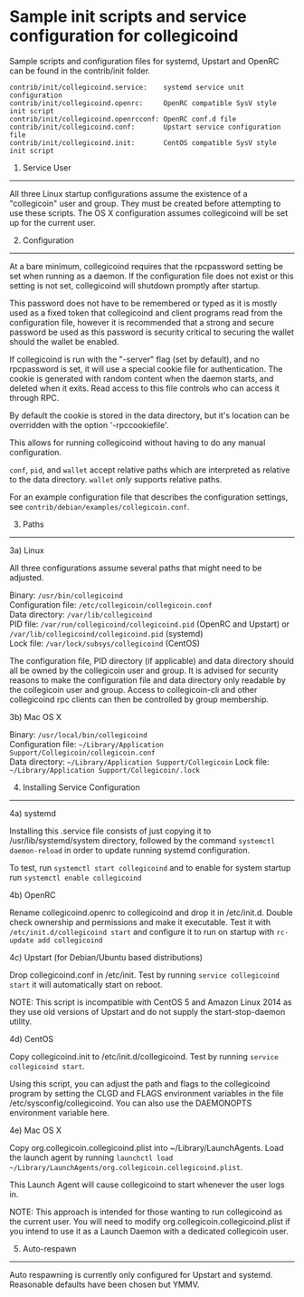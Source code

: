 Sample init scripts and service configuration for collegicoind
==========================================================

Sample scripts and configuration files for systemd, Upstart and OpenRC
can be found in the contrib/init folder.

    contrib/init/collegicoind.service:    systemd service unit configuration
    contrib/init/collegicoind.openrc:     OpenRC compatible SysV style init script
    contrib/init/collegicoind.openrcconf: OpenRC conf.d file
    contrib/init/collegicoind.conf:       Upstart service configuration file
    contrib/init/collegicoind.init:       CentOS compatible SysV style init script

1. Service User
---------------------------------

All three Linux startup configurations assume the existence of a "collegicoin" user
and group.  They must be created before attempting to use these scripts.
The OS X configuration assumes collegicoind will be set up for the current user.

2. Configuration
---------------------------------

At a bare minimum, collegicoind requires that the rpcpassword setting be set
when running as a daemon.  If the configuration file does not exist or this
setting is not set, collegicoind will shutdown promptly after startup.

This password does not have to be remembered or typed as it is mostly used
as a fixed token that collegicoind and client programs read from the configuration
file, however it is recommended that a strong and secure password be used
as this password is security critical to securing the wallet should the
wallet be enabled.

If collegicoind is run with the "-server" flag (set by default), and no rpcpassword is set,
it will use a special cookie file for authentication. The cookie is generated with random
content when the daemon starts, and deleted when it exits. Read access to this file
controls who can access it through RPC.

By default the cookie is stored in the data directory, but it's location can be overridden
with the option '-rpccookiefile'.

This allows for running collegicoind without having to do any manual configuration.

`conf`, `pid`, and `wallet` accept relative paths which are interpreted as
relative to the data directory. `wallet` *only* supports relative paths.

For an example configuration file that describes the configuration settings,
see `contrib/debian/examples/collegicoin.conf`.

3. Paths
---------------------------------

3a) Linux

All three configurations assume several paths that might need to be adjusted.

Binary:              `/usr/bin/collegicoind`  
Configuration file:  `/etc/collegicoin/collegicoin.conf`  
Data directory:      `/var/lib/collegicoind`  
PID file:            `/var/run/collegicoind/collegicoind.pid` (OpenRC and Upstart) or `/var/lib/collegicoind/collegicoind.pid` (systemd)  
Lock file:           `/var/lock/subsys/collegicoind` (CentOS)  

The configuration file, PID directory (if applicable) and data directory
should all be owned by the collegicoin user and group.  It is advised for security
reasons to make the configuration file and data directory only readable by the
collegicoin user and group.  Access to collegicoin-cli and other collegicoind rpc clients
can then be controlled by group membership.

3b) Mac OS X

Binary:              `/usr/local/bin/collegicoind`  
Configuration file:  `~/Library/Application Support/Collegicoin/collegicoin.conf`  
Data directory:      `~/Library/Application Support/Collegicoin`
Lock file:           `~/Library/Application Support/Collegicoin/.lock`

4. Installing Service Configuration
-----------------------------------

4a) systemd

Installing this .service file consists of just copying it to
/usr/lib/systemd/system directory, followed by the command
`systemctl daemon-reload` in order to update running systemd configuration.

To test, run `systemctl start collegicoind` and to enable for system startup run
`systemctl enable collegicoind`

4b) OpenRC

Rename collegicoind.openrc to collegicoind and drop it in /etc/init.d.  Double
check ownership and permissions and make it executable.  Test it with
`/etc/init.d/collegicoind start` and configure it to run on startup with
`rc-update add collegicoind`

4c) Upstart (for Debian/Ubuntu based distributions)

Drop collegicoind.conf in /etc/init.  Test by running `service collegicoind start`
it will automatically start on reboot.

NOTE: This script is incompatible with CentOS 5 and Amazon Linux 2014 as they
use old versions of Upstart and do not supply the start-stop-daemon utility.

4d) CentOS

Copy collegicoind.init to /etc/init.d/collegicoind. Test by running `service collegicoind start`.

Using this script, you can adjust the path and flags to the collegicoind program by
setting the CLGD and FLAGS environment variables in the file
/etc/sysconfig/collegicoind. You can also use the DAEMONOPTS environment variable here.

4e) Mac OS X

Copy org.collegicoin.collegicoind.plist into ~/Library/LaunchAgents. Load the launch agent by
running `launchctl load ~/Library/LaunchAgents/org.collegicoin.collegicoind.plist`.

This Launch Agent will cause collegicoind to start whenever the user logs in.

NOTE: This approach is intended for those wanting to run collegicoind as the current user.
You will need to modify org.collegicoin.collegicoind.plist if you intend to use it as a
Launch Daemon with a dedicated collegicoin user.

5. Auto-respawn
-----------------------------------

Auto respawning is currently only configured for Upstart and systemd.
Reasonable defaults have been chosen but YMMV.
